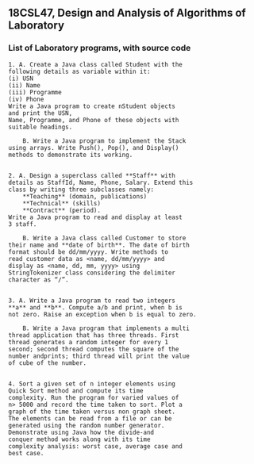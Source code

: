 ## 18CSL47, Design and Analysis of Algorithms of Laboratory ###

### List of Laboratory programs, with source code ###

    1. A. Create a Java class called Student with the
	following details as variable within it:
    (i) USN
    (ii) Name
    (iii) Programme
    (iv) Phone
    Write a Java program to create nStudent objects
	and print the USN,
	Name, Programme, and Phone of these objects with
	suitable headings.
	
		B. Write a Java program to implement the Stack
	using arrays. Write Push(), Pop(), and Display()
	methods to demonstrate its working.
	
	
    2. A. Design a superclass called **Staff** with
	details as StaffId, Name, Phone, Salary. Extend this
	class by writing three subclasses namely:
		**Teaching** (domain, publications)
		**Technical** (skills)
		**Contract** (period).
	Write a Java program to read and display at least
	3 staff.
	
		B. Write a Java class called Customer to store
	their name and **date of birth**. The date of birth
	format should be dd/mm/yyyy. Write methods to 
	read customer data as <name, dd/mm/yyyy> and
	display as <name, dd, mm, yyyy> using
	StringTokenizer class considering the delimiter
	character as “/”.
	
	
	3. A. Write a Java program to read two integers
	**a** and **b**. Compute a/b and print, when b is
	not zero. Raise an exception when b is equal to zero.
	
		B. Write a Java program that implements a multi
	thread application that has three threads. First
	thread generates a random integer for every 1
	second; second thread computes the square of the
	number andprints; third thread will print the value
	of cube of the number.
	
	
	4. Sort a given set of n integer elements using
	Quick Sort method and compute its time
	complexity. Run the program for varied values of
	n> 5000 and record the time taken to sort. Plot a
	graph of the time taken versus non graph sheet.
	The elements can be read from a file or can be
	generated using the random number generator.
	Demonstrate using Java how the divide-and
	conquer method works along with its time
	complexity analysis: worst case, average case and
	best case.